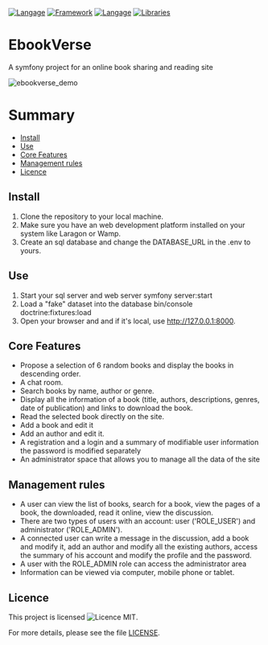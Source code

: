 [![Langage](https://img.shields.io/badge/Langage-PHP-blue.svg)](https://www.php.net/)
[![Framework](https://img.shields.io/badge/Framework-Symfony-black.svg)](https://symfony.com/)
[![Langage](https://img.shields.io/badge/Langage-HTML-orange.svg)](https://developer.mozilla.org/en-US/docs/Web/HTML)
[![Libraries](https://img.shields.io/badge/Library-Tailwind_CSS-blueviolet.svg)](https://tailwindcss.com/)
# EbookVerse
A symfony project for an online book sharing and reading site

![ebookverse_demo](ebookverse_demo.gif)

# Summary

- [Install](#install)
- [Use](#use)
- [Core Features](#core_features)
- [Management rules](#management_rules)
- [Licence](#licence)

## Install
<a id="install" class="anchor"></a>
1. Clone the repository to your local machine.
2. Make sure you have an web development platform installed on your system like Laragon or Wamp.
3. Create an sql database and change the DATABASE_URL in the .env to yours.


## Use
<a id="use" class="anchor"></a>
1. Start your sql server and web server symfony server:start
2. Load a "fake" dataset into the database bin/console doctrine:fixtures:load
3. Open your browser and and if it's local, use http://127.0.0.1:8000.


## Core Features
<a id="core_features" class="anchor"></a>
- Propose a selection of 6 random books and display the books in descending order.
- A chat room.
- Search books by name, author or genre.
- Display all the information of a book (title, authors, descriptions, genres, date of publication) and links to download the book.
- Read the selected book directly on the site.
- Add a book and edit it
- Add an author and edit it.
- A registration and a login and a summary of modifiable user information the password is modified separately
- An administrator space that allows you to manage all the data of the site


## Management rules
<a id="management_rules" class="anchor"></a>
- A user can view the list of books, search for a book, view the pages of a book, the downloaded, read it online, view the discussion.
- There are two types of users with an account: user ('ROLE_USER') and administrator ('ROLE_ADMIN').
- A connected user can write a message in the discussion, add a book and modify it, add an author and modify all the existing authors, access the summary of his      account and modify the profile and the password.
- A user with the ROLE_ADMIN role can access the administrator area
- Information can be viewed via computer, mobile phone or tablet.


## Licence

This project is licensed ![Licence MIT](https://img.shields.io/badge/Licence-MIT-blue.svg).

For more details, please see the file [LICENSE](public/licence.md).

<a id="licence" class="anchor"></a>
